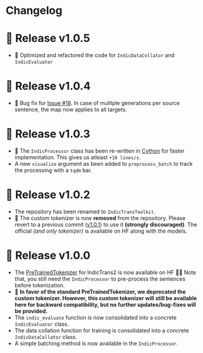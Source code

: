 # Changelog

# 📢 Release v1.0.5
- 🔧 Optimized and refactored the code for `IndicDataCollator` and `IndicEvaluator`

# 📢 Release v1.0.4
- 🐛 Bug fix for [Issue #18](https://github.com/VarunGumma/IndicTransToolkit/issues/18). In case of mulitple generations per source sentence, the map now applies to all targets. 

# 📢 Release v1.0.3
- 🚨 The `IndicProcessor` class has been re-written in [Cython](https://github.com/cython/cython) for faster implementation. This gives us atleast `+10 lines/s`.
- A new `visualize` argument as been added to `preprocess_batch` to track the processing with a `tqdm` bar.

# 📢 Release v1.0.2
- The repository has been renamed to `IndicTransToolkit`.
- 🚨 The custom tokenizer is now **removed** from the repository. Please revert to a previous commit ([v1.0.1](https://github.com/VarunGumma/IndicTransToolkit/tree/0e68fb5872f4d821578a5252f90ad43c9649370f)) to use it **(strongly discouraged)**. The official _(and only tokenizer)_ is available on HF along with the models.

# 📢 Release v1.0.0
- The [PreTrainedTokenizer](https://huggingface.co/docs/transformers/main_classes/tokenizer) for IndicTrans2 is now available on HF 🎉🎉 Note that, you still need the `IndicProcessor` to pre-process the sentences before tokenization.
- 🚨 **In favor of the standard PreTrainedTokenizer, we deprecated the custom tokenizer. However, this custom tokenizer will still be available here for backward compatibility, but no further updates/bug-fixes will be provided.**
- The `indic_evaluate` function is now consolidated into a concrete `IndicEvaluator` class.
- The data collation function for training is consolidated into a concrete `IndicDataCollator` class.
- A simple batching method is now available in the `IndicProcessor`.